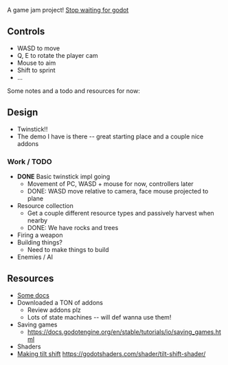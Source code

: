 A game jam project! [Stop waiting for godot](https://itch.io/jam/stop-waiting-for-godot)

## Controls
- WASD to move
- Q, E to rotate the player cam
- Mouse to aim
- Shift to sprint
- ...

Some notes and a todo and resources for now:

## Design
- Twinstick!!
- The demo I have is there -- great starting place and a couple nice addons

### Work / TODO
- **DONE** Basic twinstick impl going
  - Movement of PC, WASD + mouse for now, controllers later
  - DONE: WASD move relative to camera, face mouse projected to plane
- Resource collection
  - Get a couple different resource types and passively harvest when nearby
  - DONE: We have rocks and trees
- Firing a weapon
- Building things?
  - Need to make things to build
- Enemies / AI


## Resources
- [Some docs](https://docs.godotengine.org/en/stable/tutorials/physics/rigid_body.html)
- Downloaded a TON of addons
  - Review addons plz
  - Lots of state machines -- will def wanna use them!
- Saving games
  - https://docs.godotengine.org/en/stable/tutorials/io/saving_games.html
-	Shaders
- [Making tilt shift](https://www.youtube.com/watch?v=TZxsssoLwM8) https://godotshaders.com/shader/tilt-shift-shader/
